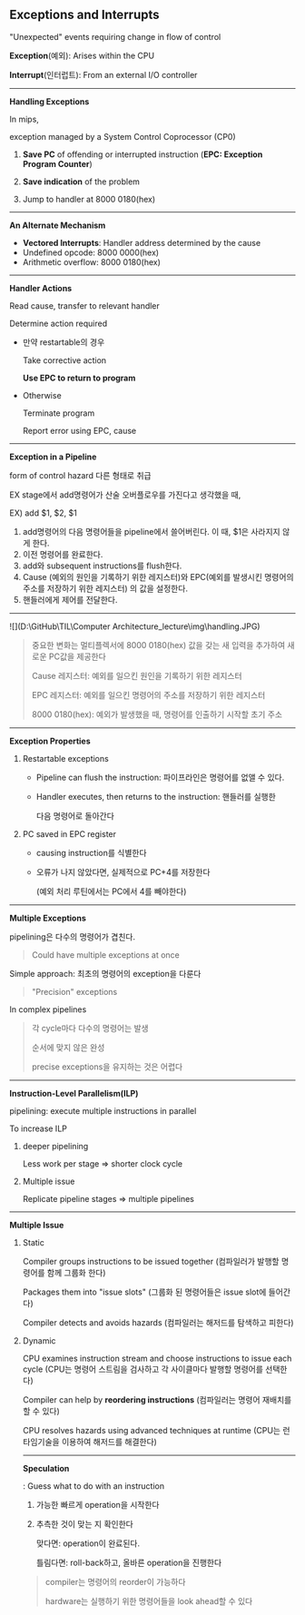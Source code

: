 ## Exceptions and Interrupts

"Unexpected" events requiring change in flow of control

**Exception**(예외): Arises within the CPU

**Interrupt**(인터럽트): From an external I/O controller

------

**Handling Exceptions**

In mips, 

exception managed by a System Control Coprocessor (CP0)

1. **Save PC** of offending or interrupted instruction (**EPC: Exception Program Counter**)
2. **Save indication** of the problem

3. Jump to handler at 8000 0180(hex)

------

**An Alternate Mechanism**

- **Vectored Interrupts**: Handler address determined by the cause
- Undefined opcode: 8000 0000(hex)
- Arithmetic overflow: 8000 0180(hex)

------

**Handler Actions**

Read cause, transfer to relevant handler

Determine action required

- 만약 restartable의 경우

  Take corrective action

  **Use EPC to return to program**

- Otherwise

  Terminate program

  Report error using EPC, cause

------

**Exception in a Pipeline**

form of control hazard 다른 형태로 취급

EX stage에서 add명령어가 산술 오버플로우를 가진다고 생각했을 때, 

EX) add $1, $2, $1

1. add명령어의 다음 명령어들을 pipeline에서 쓸어버린다. 이 때, $1은 사라지지 않게 한다.
2. 이전 명령어를 완료한다.
3. add와 subsequent instructions를 flush한다.
4. Cause (예외의 원인을 기록하기 위한 레지스터)와 EPC(예외를 발생시킨 명령어의 주소를 저장하기 위한 레지스터) 의 값을 설정한다.
5. 핸들러에게 제어를 전달한다.

------

![](D:\GitHub\TIL\Computer Architecture_lecture\img\handling.JPG)

> 중요한 변화는 멀티플렉서에 8000 0180(hex) 값을 갖는 새 입력을 추가하여 새로운 PC값을 제공한다
>
> Cause 레지스터: 예외를 일으킨 원인을 기록하기 위한 레지스터
>
> EPC 레지스터: 예외를 일으킨 명령어의 주소를 저장하기 위한 레지스터
>
> 8000 0180(hex): 예외가 발생했을 때, 명령어를 인출하기 시작할 초기 주소

------

**Exception Properties**

1. Restartable exceptions

   - Pipeline can flush the instruction: 파이프라인은 명령어를 없앨 수 있다.

   - Handler executes, then returns to the instruction: 핸들러를 실행한 

     다음 명령어로 돌아간다

2. PC saved in EPC register

   - causing instruction를 식별한다

   - 오류가 나지 않았다면, 실제적으로 PC+4를 저장한다 

     (예외 처리 루틴에서는 PC에서 4를 빼야한다)

------

**Multiple Exceptions**

pipelining은 다수의 명령어가 겹친다.

> Could have multiple exceptions at once

Simple approach: 최초의 명령어의 exception을 다룬다

> "Precision" exceptions

In complex pipelines

> 각 cycle마다 다수의 명령어는 발생
>
> 순서에 맞지 않은 완성
>
> precise exceptions을 유지하는 것은 어렵다

------

**Instruction-Level Parallelism(ILP)**

pipelining: execute multiple instructions in parallel

To increase ILP

1. deeper pipelining

   Less work per stage => shorter clock cycle

2. Multiple issue

   Replicate pipeline stages => multiple pipelines

------

**Multiple Issue**

1. Static

   Compiler groups instructions to be issued together (컴파일러가 발행할 명령어를 함께 그룹화 한다)

   Packages them into "issue slots" (그룹화 된 명령어들은 issue slot에 들어간다)

   Compiler detects and avoids hazards (컴파일러는 해저드를 탐색하고 피한다) 

2. Dynamic

   CPU examines instruction stream and choose instructions to issue each cycle (CPU는 명령어 스트림을 검사하고 각 사이클마다 발행할 명령어를 선택한다)

   Compiler can help by **reordering instructions** (컴파일러는 명령어 재배치를 할 수 있다)

   CPU resolves hazards using advanced techniques at runtime (CPU는 런타임기술을 이용하여 해저드를 해결한다)

   ------

   **Speculation**

   : Guess what to do with an instruction

   1. 가능한 빠르게 operation을 시작한다

   2. 추측한 것이 맞는 지 확인한다

      맞다면: operation이 완료된다.

      틀림다면: roll-back하고, 올바른 operation을 진행한다

   > compiler는 명령어의 reorder이 가능하다
   >
   > hardware는 실행하기 위한 명령어들을 look ahead할 수 있다